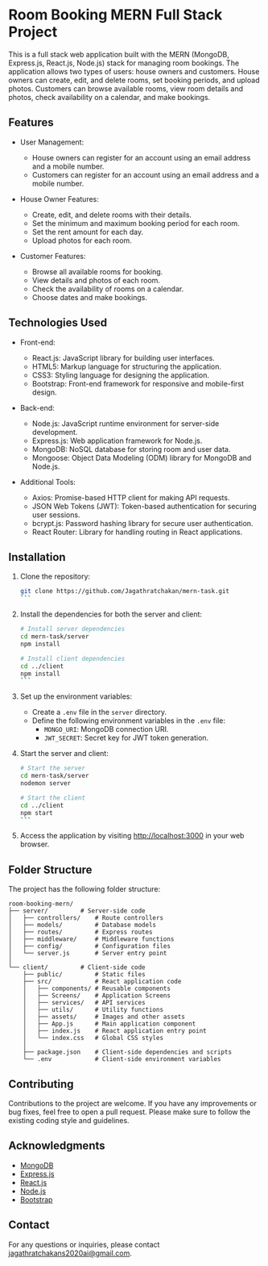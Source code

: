 # Room Booking MERN Full Stack Project

This is a full stack web application built with the MERN (MongoDB, Express.js, React.js, Node.js) stack for managing room bookings. The application allows two types of users: house owners and customers. House owners can create, edit, and delete rooms, set booking periods, and upload photos. Customers can browse available rooms, view room details and photos, check availability on a calendar, and make bookings.

## Features

- User Management:
  - House owners can register for an account using an email address and a mobile number.
  - Customers can register for an account using an email address and a mobile number.

- House Owner Features:
  - Create, edit, and delete rooms with their details.
  - Set the minimum and maximum booking period for each room.
  - Set the rent amount for each day.
  - Upload photos for each room.

- Customer Features:
  - Browse all available rooms for booking.
  - View details and photos of each room.
  - Check the availability of rooms on a calendar.
  - Choose dates and make bookings.

## Technologies Used

- Front-end:
  - React.js: JavaScript library for building user interfaces.
  - HTML5: Markup language for structuring the application.
  - CSS3: Styling language for designing the application.
  - Bootstrap: Front-end framework for responsive and mobile-first design.

- Back-end:
  - Node.js: JavaScript runtime environment for server-side development.
  - Express.js: Web application framework for Node.js.
  - MongoDB: NoSQL database for storing room and user data.
  - Mongoose: Object Data Modeling (ODM) library for MongoDB and Node.js.

- Additional Tools:
  - Axios: Promise-based HTTP client for making API requests.
  - JSON Web Tokens (JWT): Token-based authentication for securing user sessions.
  - bcrypt.js: Password hashing library for secure user authentication.
  - React Router: Library for handling routing in React applications.

## Installation

1. Clone the repository:

   ````bash
   git clone https://github.com/Jagathratchakan/mern-task.git
   ```

2. Install the dependencies for both the server and client:

   ````bash
   # Install server dependencies
   cd mern-task/server
   npm install

   # Install client dependencies
   cd ../client
   npm install
   ```

3. Set up the environment variables:
   - Create a `.env` file in the `server` directory.
   - Define the following environment variables in the `.env` file:
     - `MONGO_URI`: MongoDB connection URI.
     - `JWT_SECRET`: Secret key for JWT token generation.

4. Start the server and client:

   ````bash
   # Start the server
   cd mern-task/server
   nodemon server

   # Start the client
   cd ../client
   npm start
   ```

5. Access the application by visiting [http://localhost:3000](http://localhost:3000) in your web browser.

## Folder Structure

The project has the following folder structure:

```
room-booking-mern/
├── server/         # Server-side code
│   ├── controllers/    # Route controllers
│   ├── models/         # Database models
│   ├── routes/         # Express routes
│   ├── middleware/     # Middleware functions
│   ├── config/         # Configuration files
│   └── server.js       # Server entry point
│
└── client/         # Client-side code
    ├── public/         # Static files
    ├── src/            # React application code
    │   ├── components/ # Reusable components
    │   ├── Screens/    # Application Screens
    │   ├── services/   # API services
    │   ├── utils/      # Utility functions
    │   ├── assets/     # Images and other assets
    │   ├── App.js      # Main application component
    │   ├── index.js    # React application entry point
    │   └── index.css   # Global CSS styles
    │
    ├── package.json    # Client-side dependencies and scripts
    └── .env            # Client-side environment variables
```

## Contributing

Contributions to the project are welcome. If you have any improvements or bug fixes, feel free to open a pull request. Please make sure to follow the existing coding style and guidelines.


## Acknowledgments

- [MongoDB](https://www.mongodb.com/)
- [Express.js](https://expressjs.com/)
- [React.js](https://reactjs.org/)
- [Node.js](https://nodejs.org/)
- [Bootstrap](https://getbootstrap.com/)

## Contact

For any questions or inquiries, please contact [jagathratchakans2020ai@gmail.com](jagathratchakans2020ai@gmail.com).
